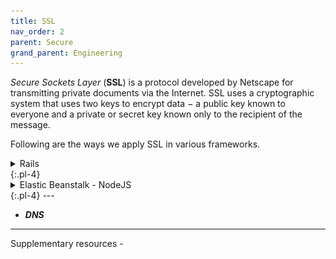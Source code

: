 ```yaml
---
title: SSL
nav_order: 2
parent: Secure
grand_parent: Engineering
---
```

*Secure Sockets Layer* (**SSL**) is a protocol developed by Netscape for transmitting private documents via the Internet. SSL uses a cryptographic system that uses two keys to encrypt data − a public key known to everyone and a private or secret key known only to the recipient of the message.

Following are the ways we apply SSL in various frameworks.

<details markdown="1">
<summary>Rails</summary>
{:.pointer}
SSL can be configured on a rails stack from cloud66 console using the following steps.
{:.pl-4}
1. On the stack page, add an `Add-In` from the Add-Ins menu.
	[![add-ins page](/assets/images/add-ins-c66.png)](/assets/images/add-ins-c66.png)
2. Find the `SSL` add-in in the networking menu and click `INSTALL NOW`.
3. In the `New SSL Certificate Information` select LetsEncrypt.
4. Enter the allowed domains (complete domain name) and click `Add LetsEncrypt SSL`.
	[![certificate page](/assets/images/domain-name-ssl-c66.png)](/assets/images/domain-name-ssl-c66.png)
{:.pl-7}
</details>
{:.pl-4}

<details markdown="1">
<summary>Elastic Beanstalk - NodeJS</summary>
{:.pointer}
Configuring SSL to NodeJS application deployed on Application Load Balanced AWS Elastic Beanstalk application. This will be done in 2 parts. These are:
{:.pl-4}
1. Creating an SSL certificate using AWS Certificate Manager (ACM).
2. Configuring SSL to your load balancers.
{:.pl-7}
You will need an AWS account for this. If you don’t have, create one.
{:.pl-4}

<details class="pl-4" markdown="1">
<summary>Creating a certificate</summary>
{:.pointer}
1. Login to **AWS console**.
2. Click on the **Services** option on the top left corner, then under **Security, Identity, & Compliance** heading go to **Certificate Manager**.
3. On **ACM** page select **Provision certificates**.
4. Keep the default selection checked *(Request a public certificate)* and click on **Request a certificate** button.
    [![ssl-creation-request](/assets/images/elb-ssl-creation-request.png)](/assets/images/elb-ssl-creation-request.png)
5. Add the full domain name you have purchased and click **Next**.
    [![add-domain](/assets/images/elb-ssl-creation-add-domain.png)](/assets/images/elb-ssl-creation-add-domain.png)
6. In the **Select Validation method,** select **DNS Validation** and click on **Review**.
    [![Select validation method](/assets/images/elb-ssl-creation-validation-method.png)](/assets/images/elb-ssl-creation-validation-method.png)
7. Review the selected values for **Domain name** and **Validation** and click **Confirm and request button**.
8. This takes some time around 5–10 minutes to issued by Amazon. By the time you can Add the highlighted `CNAME` record values to the DNS configuration for your domain and click **Continue**.
    [![CNAME Records](/assets/images/elb-ssl-creation-cname-records.png)](/assets/images/elb-ssl-creation-cname-records.png)
    **NOTE: — Adding CNAME records, you have to add to the DNS provider platform. This might get automatically done if your domain is hosted on Route 53**
{:.pl-7}
</details>
{:.pl-4}

<details markdown="1">
<summary>Adding SSL to Load Balancers</summary>
{:.pointer}
1.  Go to **Services** > Under **Compute** heading > Select **EC2 (Elastic Compute Cloud).**
2. On the left panel of the **EC2** page, under **Load balancing,** select **Load Balancers.**
    [![LB selection](/assets/images/elb-goto-load-balancers-page.png)](/assets/images/elb-goto-load-balancers-page.png)
3.  Select your desired environment *(if multiple),* and under **Listeners** tab click **Add Listener**.
    [![Add listener](/assets/images/elb-lb-add-listener.png)](/assets/images/elb-lb-add-listener.png)
4. Change the protocol and port to **HTTPS** and **443** respectively. Then under the **Default action(s)** section, click **+ add action** and select **Forward to…** option and select your application name and click the **☑** button. After that select the **default SSL certificate** from the drop and click on the **Save** button at the top.
    [![HTTPS forwarding](/assets/images/elb-lb-https-forward.png)](/assets/images/elb-lb-https-forward.png)
    **By doing this, anybody who visits the `https://<your_domain>.<extension>` URL will forwards to our Angular application under HTTPS protocol. But what if someone comes to `http://` URL of our application? For this, we have to redirect our traffic to `https://` . We will see it in next steps below:**
5. For the same environment, again under the **Listener’s** tab, select the **HTTP** option and click the **Edit** button.
    [![HTTP Edit config](/assets/images/elb-lb-http-edit.png)](/assets/images/elb-lb-http-edit.png)
6. Here you don’t have to change the protocol, instead, you just have to add the default action(s) as **Redirect to…** and fill port number as **443** next to HTTPS dropdown > click on **☑** button > click on **Update.**
    [![Redirect http to https](/assets/images/elb-lb-https-redirect.png)](/assets/images/elb-lb-https-redirect.png)
7. Stay on the same page and from left pane under the **Network & Security** heading select, **Security groups.**
8. Select one instance of EC2 > Choose **Inbound** > Click **Edit** *(popup opens) >* Click **Add rule** > Select **HTTPS** from the dropdown > Click **Save**.
    [![Adding rules to inbound traffic](/assets/images/elb-lb-add-rules-security-grps.png)](/assets/images/elb-lb-add-rules-security-grps.png)
9. Repeat **step 8** for other instances as well. Wait for a while around 10 minutes maybe and then check `your_domain.ext` it should work!
{:.pl-7}
</details>
{:.pl-4}
</details>
{:.pl-4}
---

- ***DNS***



----


Supplementary resources -

